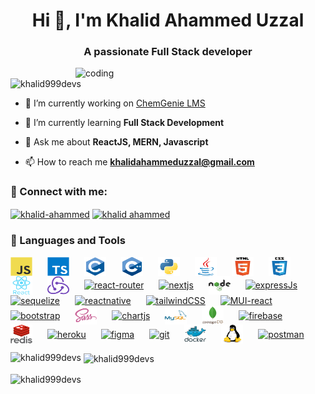 <h1 align="center">Hi 👋, I'm Khalid Ahammed Uzzal</h1>
<h3 align="center">A passionate Full Stack developer</h3>
<img align="right" alt="coding" width="400" src="https://miro.medium.com/v2/resize:fit:1358/1*yw0TnheAGN-LPneDaTlaxw.gif"/>

<p align="left"> <img src="https://komarev.com/ghpvc/?username=khalid999devs&label=Profile%20views&color=0e75b6&style=flat" alt="khalid999devs" /> </p>

- 🔭 I’m currently working on [ChemGenie LMS](https://github.com/khalid999devs/eduPlatform)

- 🌱 I’m currently learning **Full Stack Development**

- 💬 Ask me about **ReactJS, MERN, Javascript**

- 📫 How to reach me **khalidahammeduzzal@gmail.com**

### 🔗 Connect with me:
<p align="left">
<a href="https://linkedin.com/in/khalid-ahammed" target="blank"><img align="center" src="https://raw.githubusercontent.com/rahuldkjain/github-profile-readme-generator/master/src/images/icons/Social/linked-in-alt.svg" alt="khalid-ahammed" height="30" width="40" /></a>
<a href="https://www.youtube.com/c/khalid ahammed" target="blank"><img align="center" src="https://raw.githubusercontent.com/rahuldkjain/github-profile-readme-generator/master/src/images/icons/Social/youtube.svg" alt="khalid ahammed" height="30" width="40" /></a>
</p>

<!--<h3 align="left">Languages and Tools:</h3> -->

### 🧰 Languages and Tools

<p align="left">
<a href="https://developer.mozilla.org/en-US/docs/Web/JavaScript" target="_blank"><img align="center" src="https://raw.githubusercontent.com/devicons/devicon/master/icons/javascript/javascript-original.svg" alt="javascript" width="35px" height="30px" style="margin-right:20px;" /></a>
<a href="https://www.typescriptlang.org/" target="_blank"><img align="center" src="https://raw.githubusercontent.com/devicons/devicon/master/icons/typescript/typescript-original.svg" alt="typescript" width="35px" height="30px" style="margin-right:20px;" /></a>
<a href="https://www.cprogramming.com/" target="_blank"><img align="center" src="https://raw.githubusercontent.com/devicons/devicon/master/icons/c/c-original.svg" alt="c" width="35px" height="30px" style="margin-right:20px;" /></a>
<a href="https://www.w3schools.com/cpp/" target="_blank"><img align="center" src="https://raw.githubusercontent.com/devicons/devicon/master/icons/cplusplus/cplusplus-original.svg" alt="cplusplus" width="35px" height="30px" style="margin-right:20px;" /></a>
<a href="https://www.python.org" target="_blank"><img align="center" src="https://raw.githubusercontent.com/devicons/devicon/master/icons/python/python-original.svg" alt="python" width="35px" height="30px" style="margin-right:20px;" /></a>
<a href="https://www.java.com" target="_blank"><img align="center" src="https://raw.githubusercontent.com/devicons/devicon/master/icons/java/java-original.svg" alt="java" width="35px" height="30px" style="margin-right:20px;" /></a>
<a href="https://www.w3.org/html/" target="_blank"><img align="center" src="https://raw.githubusercontent.com/devicons/devicon/master/icons/html5/html5-original-wordmark.svg" alt="html5" width="35px" height="30px" style="margin-right:20px;" /></a>
<a href="https://www.w3schools.com/css/" target="_blank"><img align="center" src="https://raw.githubusercontent.com/devicons/devicon/master/icons/css3/css3-original-wordmark.svg" alt="css3" width="35px" height="30px" style="margin-right:20px;" /></a>
<a href="https://reactjs.org/" target="_blank"><img align="center" src="https://raw.githubusercontent.com/devicons/devicon/master/icons/react/react-original-wordmark.svg" alt="reactJs" width="35px" height="30px" style="margin-right:20px;" /></a>
<a href="https://redux.js.org" target="_blank"><img align="center" src="https://raw.githubusercontent.com/devicons/devicon/master/icons/redux/redux-original.svg" alt="redux" width="35px" height="30px" style="margin-right:20px;" /></a>
<a href="https://reactrouter.com/en/main" target="_blank"><img align="center" src="https://cdn.jsdelivr.net/gh/devicons/devicon@latest/icons/reactrouter/reactrouter-original.svg" alt="react-router" width="35px" height="30px" style="margin-right:20px;" /></a>
<a href="https://nextjs.org/" target="_blank"><img align="center" src="https://www.svgrepo.com/show/354113/nextjs-icon.svg" alt="nextjs" width="35px" height="30px" style="margin-right:20px;" /></a>
<a href="https://nodejs.org" target="_blank"><img align="center" src="https://raw.githubusercontent.com/devicons/devicon/master/icons/nodejs/nodejs-original-wordmark.svg" alt="nodejs" width="35px" height="30px" style="margin-right:20px;" /></a>
<a href="https://expressjs.com" target="_blank"><img align="center" src="https://w7.pngwing.com/pngs/925/447/png-transparent-express-js-node-js-javascript-mongodb-node-js-text-trademark-logo.png" alt="expressJs" width="35px" height="30px" style="margin-right:20px;" /></a>
<a href="https://sequelize.org" target="_blank"><img align="center" src="https://cdn.jsdelivr.net/gh/devicons/devicon@latest/icons/sequelize/sequelize-original.svg" alt="sequelize" width="35px" height="30px" style="margin-right:20px;" /></a>
<a href="https://reactnative.dev/" target="_blank"><img align="center" src="https://reactnative.dev/img/header_logo.svg" alt="reactnative" width="35px" height="30px" style="margin-right:20px;" /></a>
<a href="https://tailwindcss.com/" target="_blank"><img align="center" src="https://www.vectorlogo.zone/logos/tailwindcss/tailwindcss-icon.svg" alt="tailwindCSS" width="35px" height="30px" style="margin-right:20px;" /></a>
<a href="https://mui.com/" target="_blank"><img align="center" src="https://cdn.jsdelivr.net/gh/devicons/devicon@latest/icons/materialui/materialui-plain.svg" alt="MUI-react" width="35px" height="30px" style="margin-right:20px;" /></a>
<a href="https://getbootstrap.com/" target="_blank"><img align="center" src="https://cdn.jsdelivr.net/gh/devicons/devicon@latest/icons/bootstrap/bootstrap-original.svg" alt="bootstrap" width="35px" height="30px" style="margin-right:20px;" /></a>
<a href="https://sass-lang.com" target="_blank"><img align="center" src="https://raw.githubusercontent.com/devicons/devicon/master/icons/sass/sass-original.svg" alt="sass" width="35px" height="30px" style="margin-right:20px;" /></a>
<a href="https://www.chartjs.org" target="_blank"><img align="center" src="https://www.chartjs.org/media/logo-title.svg" alt="chartjs" width="35px" height="30px" style="margin-right:20px;" /></a>
<a href="https://www.mysql.com/" target="_blank"><img align="center" src="https://raw.githubusercontent.com/devicons/devicon/master/icons/mysql/mysql-original-wordmark.svg" alt="mysql" width="35px" height="30px" style="margin-right:20px;" /></a>
<a href="https://www.mongodb.com/" target="_blank"><img align="center" src="https://raw.githubusercontent.com/devicons/devicon/master/icons/mongodb/mongodb-original-wordmark.svg" alt="mongodb" width="35px" height="30px" style="margin-right:20px;" /></a>
<a href="https://firebase.google.com/" target="_blank"><img align="center" src="https://www.vectorlogo.zone/logos/firebase/firebase-icon.svg" alt="firebase" width="35px" height="30px" style="margin-right:20px;" /></a>
<a href="https://redis.io" target="_blank"><img align="center" src="https://raw.githubusercontent.com/devicons/devicon/master/icons/redis/redis-original-wordmark.svg" alt="redis" width="35px" height="30px" style="margin-right:20px;" /></a>
<a href="https://heroku.com" target="_blank"><img align="center" src="https://www.vectorlogo.zone/logos/heroku/heroku-icon.svg" alt="heroku" width="35px" height="30px" style="margin-right:20px;" /></a>
<a href="https://www.figma.com/" target="_blank"><img align="center" src="https://www.vectorlogo.zone/logos/figma/figma-icon.svg" alt="figma" width="35px" height="30px" style="margin-right:20px;" /></a>
<a href="https://git-scm.com/" target="_blank"><img align="center" src="https://www.vectorlogo.zone/logos/git-scm/git-scm-icon.svg" alt="git" width="35px" height="30px" style="margin-right:20px;" /></a>
<a href="https://www.docker.com/" target="_blank"><img align="center" src="https://raw.githubusercontent.com/devicons/devicon/master/icons/docker/docker-original-wordmark.svg" alt="docker" width="35px" height="30px" style="margin-right:20px;" /></a>
<a href="https://www.linux.org/" target="_blank"><img align="center" src="https://raw.githubusercontent.com/devicons/devicon/master/icons/linux/linux-original.svg" alt="linux" width="35px" height="30px" style="margin-right:20px;" /></a>
<a href="https://postman.com" target="_blank"><img align="center" src="https://www.vectorlogo.zone/logos/getpostman/getpostman-icon.svg" alt="postman" width="35px" height="30px" style="margin-right:20px;" /></a>
</p>




<!--stats and cards-->
<p><img align="left" src="https://github-readme-stats.vercel.app/api/top-langs?username=khalid999devs&show_icons=true&locale=en&layout=compact" alt="khalid999devs" /></p>

<p>&nbsp;<img align="center" src="https://github-readme-stats.vercel.app/api?username=khalid999devs&show_icons=true&locale=en" alt="khalid999devs" /></p>

<p><img align="center" src="https://github-readme-streak-stats.herokuapp.com/?user=khalid999devs&" alt="khalid999devs" /></p>
